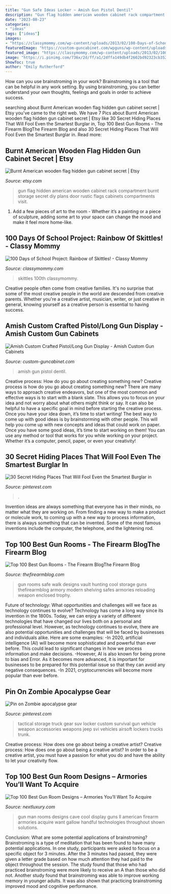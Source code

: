 ```yaml
---
title: "Gun Safe Ideas Locker ~ Amish Gun Pistol Dentil"
description: "Gun flag hidden american wooden cabinet rack compartment burnt storage secret diy plans door rustic flags cabinets compartments visit"
date: "2023-08-23"
categories:
- "ideas"
tags: ["ideas"]
images:
- "https://classymommy.com/wp-content/uploads/2013/02/100-Days-of-School-Projects.jpg"
featuredImage: "https://custom-guncabinet.com/wpguns/wp-content/uploads/2015/10/conboy-Amish-Gun-Cabinet-102301.jpg"
featured_image: "https://classymommy.com/wp-content/uploads/2013/02/100-Days-of-School-Projects.jpg"
image: "https://i.pinimg.com/736x/2d/ff/a1/2dffa149db4f2602bd92323cb352b3e4.jpg"
ShowToc: true
author: "Emily Rutherford"
---
```



How can you use brainstroming in your work?
Brainstroming is a tool that can be helpful in any work setting. By using brainstroming, you can better understand your own thoughts, feelings and goals in order to achieve success.

	

		
searching about Burnt American wooden flag hidden gun cabinet secret | Etsy you've came to the right web. We have 7 Pics about Burnt American wooden flag hidden gun cabinet secret | Etsy like 30 Secret Hiding Places That Will Fool Even the Smartest Burglar in, Top 100 Best Gun Rooms - The Firearm BlogThe Firearm Blog and also 30 Secret Hiding Places That Will Fool Even the Smartest Burglar in. Read more:
		
    
## Burnt American Wooden Flag Hidden Gun Cabinet Secret | Etsy

<img loading=lazy src="https://i.etsystatic.com/13717543/r/il/642d34/1106914564/il_570xN.1106914564_eqcb.jpg" onerror="this.onerror=null;this.src='https://tse2.mm.bing.net/th?id=OIP.wyMb8dcnqeD6mW_rhLxicAHaIH&amp;pid=15.1';" alt="Burnt American wooden flag hidden gun cabinet secret | Etsy">

_Source: etsy.com_

>gun flag hidden american wooden cabinet rack compartment burnt storage secret diy plans door rustic flags cabinets compartments visit. 

	

1. Add a few pieces of art to the room - Whether it’s a painting or a piece of sculpture, adding some art to your space can change the mood and make it feel more home-like.

    
## 100 Days Of School Project: Rainbow Of Skittles! - Classy Mommy

<img loading=lazy src="https://classymommy.com/wp-content/uploads/2013/02/100-Days-of-School-Projects.jpg" onerror="this.onerror=null;this.src='https://tse4.mm.bing.net/th?id=OIP.b2p4IbLP755w9ALVCuLvIAHaE6&amp;pid=15.1';" alt="100 Days of School Project: Rainbow of Skittles! - Classy Mommy">

_Source: classymommy.com_

>skittles 100th classymommy. 

	

Creative people often come from creative families. It's no surprise that some of the most creative people in the world are descended from creative parents. Whether you're a creative artist, musician, writer, or just creative in general, knowing yourself as a creative person is essential to having success.

    
## Amish Custom Crafted Pistol/Long Gun Display - Amish Custom Gun Cabinets

<img loading=lazy src="https://custom-guncabinet.com/wpguns/wp-content/uploads/2015/10/conboy-Amish-Gun-Cabinet-102301.jpg" onerror="this.onerror=null;this.src='https://tse3.mm.bing.net/th?id=OIP.2iVIgiO5fD1usT6Ah33DgQHaNK&amp;pid=15.1';" alt="Amish Custom Crafted Pistol/Long Gun Display - Amish Custom Gun Cabinets">

_Source: custom-guncabinet.com_

>amish gun pistol dentil. 

	

Creative process: How do you go about creating something new?
Creative process is how do you go about creating something new? There are many ways to approach creative endeavors, but one of the most common and effective ways is to start with a blank slate. This allows you to focus on your idea and not worry about what others might think or say. It can also be helpful to have a specific goal in mind before starting the creative process. Once you have your idea down, it’s time to start writing! The best way to come up with good ideas is by brainstorming with other people. This will help you come up with new concepts and ideas that could work on paper. Once you have some good ideas, it’s time to start working on them! You can use any method or tool that works for you while working on your project. Whether it’s a computer, pencil, paper, or even your creativity!

    
## 30 Secret Hiding Places That Will Fool Even The Smartest Burglar In

<img loading=lazy src="https://i.pinimg.com/736x/2d/ff/a1/2dffa149db4f2602bd92323cb352b3e4.jpg" onerror="this.onerror=null;this.src='https://tse4.mm.bing.net/th?id=OIP.vnABCv7tPfn2stkv9W9YYAHaLH&amp;pid=15.1';" alt="30 Secret Hiding Places That Will Fool Even the Smartest Burglar in">

_Source: pinterest.com_

>. 

	

Invention ideas are always something that everyone has in their minds, no matter what they are working on. From finding a new way to make a product or molecule work, to coming up with a new way to process information, there is always something that can be invented. Some of the most famous inventions include the computer, the telephone, and the lightening rod.

    
## Top 100 Best Gun Rooms - The Firearm BlogThe Firearm Blog

<img loading=lazy src="http://www.thefirearmblog.com/blog/wp-content/uploads/2016/03/walk-in-safe-enclosed-gun-room.jpg" onerror="this.onerror=null;this.src='https://tse2.mm.bing.net/th?id=OIP.oJLt1jY-3lNvNiDzYXz6zQAAAA&amp;pid=15.1';" alt="Top 100 Best Gun Rooms - The Firearm BlogThe Firearm Blog">

_Source: thefirearmblog.com_

>gun rooms safe walk designs vault hunting cool storage guns thefirearmblog armory modern shelving safes armories reloading weapon enclosed trophy. 

	

Future of technology: What opportunities and challenges will we face as technology continues to evolve?
Technology has come a long way since its invention in the 1800s. Today, we can enjoy a variety of different technologies that have changed our lives both on a personal and professional level. However, as technology continues to evolve, there are also potential opportunities and challenges that will be faced by businesses and individuals alike. Here are some examples: 
-In 2020, artificial intelligence (AI) will become more sophisticated and powerful than ever before. This could lead to significant changes in how we process information and make decisions. 
-However, AI is also known for being prone to bias and Error. As it becomes more advanced, it is important for businesses to be prepared for this potential issue so that they can avoid any negative consequences. 
-In 2021, cryptocurrencies will become more popular than ever before.

    
## Pin On Zombie Apocalypse Gear

<img loading=lazy src="https://i.pinimg.com/736x/56/60/fa/5660fabc83b1d581094aec91e3036910--tactical-truck-tactical-survival.jpg" onerror="this.onerror=null;this.src='https://tse3.mm.bing.net/th?id=OIP.saaPdVwoclen8dzNwkMOFwHaE7&amp;pid=15.1';" alt="Pin on Zombie apocalypse gear">

_Source: pinterest.com_

>tactical storage truck gear suv locker custom survival gun vehicle weapon accessories weapons jeep svi vehicles airsoft lockers trucks trunk. 

	

Creative process: How does one go about being a creative artist?
Creative process: How does one go about being a creative artist?
In order to be a creative artist, you must have a passion for what you do and have the ability to let your creativity flow.

    
## Top 100 Best Gun Room Designs – Armories You’ll Want To Acquire

<img loading=lazy src="http://nextluxury.com/wp-content/uploads/cool-gun-room-home-man-cave.jpg" onerror="this.onerror=null;this.src='https://tse4.mm.bing.net/th?id=OIP.gyhm6GByJcL5EQ43fvatUgHaE8&amp;pid=15.1';" alt="Top 100 Best Gun Room Designs – Armories You’ll Want To Acquire">

_Source: nextluxury.com_

>gun man rooms designs cave cool display guns ll american firearm armories acquire want gallow handful technologies throughout shown solutions. 

	

Conclusion: What are some potential applications of brainstroming?
Brainstroming is a type of meditation that has been found to have many potential applications. In one study, participants were asked to focus on a specific object for 3 minutes. After the 3 minutes had passed, they were given a letter grade based on how much attention they had paid to the object throughout the session. The study found that those who had practiced brainstroming were more likely to receive an A than those who did not. Another study found that brainstroming was able to improve working memory in younger adults. It was also shown that practicing brainstroming improved mood and cognitive performance.

